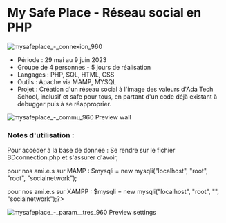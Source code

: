 # My Safe Place - Réseau social en PHP
![mysafeplace_-_connexion_960](https://github.com/MarionLpz/projets-collectifs/assets/123973628/f7e4b461-1823-4e4b-8321-749f2b4d5ee2)

* Période : 29 mai au 9 juin 2023
* Groupe de 4 personnes - 5 jours de réalisation
* Langages : PHP, SQL, HTML, CSS
* Outils : Apache via MAMP, MYSQL
* Projet : Création d'un réseau social à l'image des valeurs d'Ada Tech School, inclusif et safe pour tous, en partant d'un code déjà existant à debugger puis à se réapproprier.

![mysafeplace_-_commu_960](https://github.com/MarionLpz/projets-collectifs/assets/123973628/d6da772e-5060-4d90-beae-ea52439e5785)
Preview wall

### Notes d'utilisation :
Pour accéder à la base de donnée :
Se rendre sur le fichier BDconnection.php et s'assurer d'avoir,

pour nos ami.e.s sur MAMP :
$mysqli = new mysqli("localhost", "root", "root", "socialnetwork");

pour nos ami.e.s sur XAMPP :
$mysqli = new mysqli("localhost", "root", "", "socialnetwork");?>

![mysafeplace_-_param__tres_960](https://github.com/MarionLpz/projets-collectifs/assets/123973628/dedc7b17-f556-42bf-b1f8-970831befa45)
Preview settings
